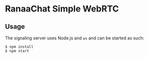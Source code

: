 RanaaChat Simple WebRTC
==============

## Usage

The signaling server uses Node.js and `ws` and can be started as such:

```
$ npm install
$ npm start
```